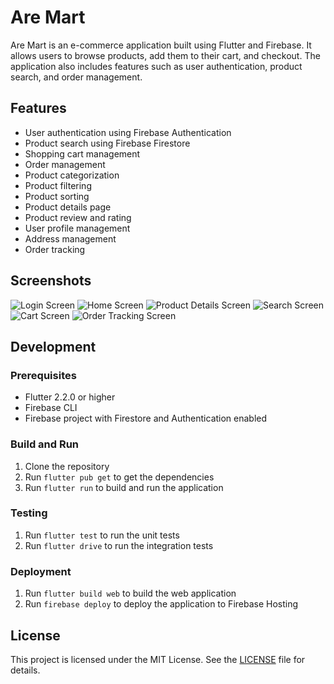 # Are Mart

Are Mart is an e-commerce application built using Flutter and Firebase. It allows users to browse products, add them to their cart, and checkout. The application also includes features such as user authentication, product search, and order management.

## Features

- User authentication using Firebase Authentication
- Product search using Firebase Firestore
- Shopping cart management
- Order management
- Product categorization
- Product filtering
- Product sorting
- Product details page
- Product review and rating
- User profile management
- Address management
- Order tracking

## Screenshots

![Login Screen](screenshots/login.png)
![Home Screen](screenshots/home.png)
![Product Details Screen](screenshots/product_details.png)
![Search Screen](screenshots/search.png)
![Cart Screen](screenshots/cart.png)
![Order Tracking Screen](screenshots/order_tracking.png)

## Development

### Prerequisites

- Flutter 2.2.0 or higher
- Firebase CLI
- Firebase project with Firestore and Authentication enabled

### Build and Run

1. Clone the repository
2. Run `flutter pub get` to get the dependencies
3. Run `flutter run` to build and run the application

### Testing

1. Run `flutter test` to run the unit tests
2. Run `flutter drive` to run the integration tests

### Deployment

1. Run `flutter build web` to build the web application
2. Run `firebase deploy` to deploy the application to Firebase Hosting

## License

This project is licensed under the MIT License. See the [LICENSE](LICENSE) file for details.
